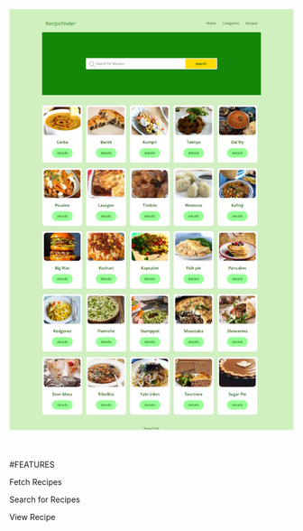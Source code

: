 <img src='/public/fullpage.png'/>
<br>
<br>
<br>

#FEATURES <br>

Fetch Recipes <br>

Search for Recipes <br>

View Recipe
